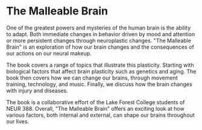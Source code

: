 # The Malleable Brain

One of the greatest powers and mysteries of the human brain is the ability to adapt. Both immediate changes in behavior driven by mood and attention or more persistent changes through neuroplastic changes.  "The Malleable Brain" is an exploration of how our brain changes and the consequences of our actions on our neural makeup. 

The book covers a range of topics that illustrate this plasticity. Starting with biological factors that affect brain plasticity such as genetics and aging. The book then covers how we can change our brains, through movement training, technology, and music. Finally, we discuss how the brain changes with injury and diseases.

The book is a collaborative effort of the Lake Forest College students of NEUR 388.  Overall, "The Malleable Brain" offers an exciting look at how various factors, both internal and external, can shape our brains throughout our lives.

```{tableofcontents}
```
